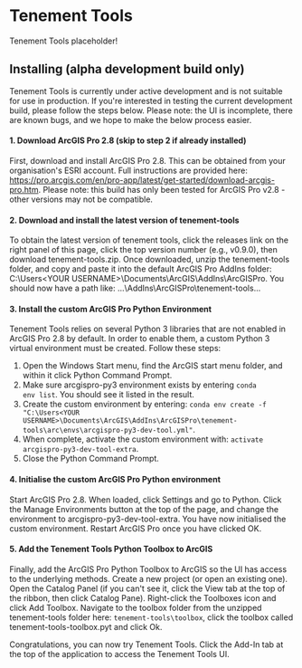 # Tenement Tools
Tenement Tools placeholder!

## Installing (alpha development build only)
Tenement Tools is currently under active development and is not suitable for use in production. If you're interested in testing the current development build, please follow the steps below. Please note: the UI is incomplete, there are known bugs, and we hope to make the below process easier.

#### 1. Download ArcGIS Pro 2.8 (skip to step 2 if already installed)
First, download and install ArcGIS Pro 2.8. This can be obtained from your organisation's ESRI account. Full instructions are provided here: https://pro.arcgis.com/en/pro-app/latest/get-started/download-arcgis-pro.htm. Please note: this build has only been tested for ArcGIS Pro v2.8 - other versions may not be compatible.

#### 2. Download and install the latest version of tenement-tools
To obtain the latest version of tenement tools, click the releases link on the right panel of this page, click the top version number (e.g., v0.9.0), then download tenement-tools.zip. Once downloaded, unzip the tenement-tools folder, and copy and paste it into the default ArcGIS Pro AddIns folder: C:\Users\<YOUR USERNAME>\Documents\ArcGIS\AddIns\ArcGISPro. You should now have a path like: ...\AddIns\ArcGISPro\tenement-tools\...

#### 3. Install the custom ArcGIS Pro Python Environment
Tenement Tools relies on several Python 3 libraries that are not enabled in ArcGIS Pro 2.8 by default. In order to enable them, a custom Python 3 virtual environment must be created. Follow these steps:
1. Open the Windows Start menu, find the ArcGIS start menu folder, and within it click Python Command Prompt.
2. Make sure arcgispro-py3 environment exists by entering <code>conda env list</code>. You should see it listed in the result.
3. Create the custom environment by entering: <code>conda env create -f "C:\Users\<YOUR USERNAME>\Documents\ArcGIS\AddIns\ArcGISPro\tenement-tools\arc\envs\arcgispro-py3-dev-tool.yml"</code>.
4. When complete, activate the custom environment with: <code>activate arcgispro-py3-dev-tool-extra</code>.
5. Close the Python Command Prompt.
  
#### 4. Initialise the custom ArcGIS Pro Python environment
Start ArcGIS Pro 2.8. When loaded, click Settings and go to Python. Click the Manage Environments button at the top of the page, and change the environment to arcgispro-py3-dev-tool-extra. You have now initialised the custom environment. Restart ArcGIS Pro once you have clicked OK.

#### 5. Add the Tenement Tools Python Toolbox to ArcGIS
Finally, add the ArcGIS Pro Python Toolbox to ArcGIS so the UI has access to the underlying methods. Create a new project (or open an existing one). Open the Catalog Panel (if you can't see it, click the View tab at the top of the ribbon, then click Catalog Pane). Right-click the Toolboxes icon and click Add Toolbox. Navigate to the toolbox folder from the unzipped tenement-tools folder here: <code>tenement-tools\toolbox</code>, click the toolbox called tenement-tools-toolbox.pyt and click Ok.

Congratulations, you can now try Tenement Tools. Click the Add-In tab at the top of the application to access the Tenement Tools UI.
